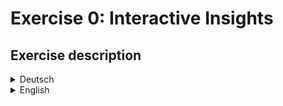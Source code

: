 # Exercise 0: Interactive Insights

## Exercise description

<details>
  <summary>Deutsch</summary>
  Was ist Interaktion? Überlege was deine Lieblingsinteraktion mit einem technologischen System/Objekt (nicht zwangsläufig digital!) ist. Dokumentiere diese Interaktion indem du sie videographisch aufnimmst. (einfaches Handyvideo, Screencast etc.) Beantworte dann folgende Fragen:

  - Wie oft machst du diese Interaktion? (Anzahl in Tag/Woche/Monat)
  - Wie lange dauert die Interaktion? (in Sekunden)
  - Wie zuverlässig funktioniert die Interaktion? (in Prozent)
  - In wie viele Teilschritte lässt sich die Interaktion unterteilen? (Anzahl)
  - Schwierigkeit der Interaktion – Kognitive oder physische Anstrengung (Skala: 1 - gar nicht schwierig // 10 sehr schwierig)
  - Wie zufrieden bist du mit der Interaktion? (Skala: 1 - gar nicht zufrieden // 10 sehr zufrieden)
  - Wie viele Akteuere sind an der Interaktion beteiligt (Anzahl)

  - Was macht diese Interaktion zu deiner Lieblingsinteraktion? (freie Beantwortung)
  - Welche Definition für den Begriff "Interaction Design" ergibt sich aus der Interaktion?

    <summary>English</summary>
  What is interaction? What is your favourite interaction with a technological system/object (not necessarily digital!)? Document this interaction by recording it on video. (simple mobile phone video, screencast etc.) Then answer the following questions:

  - How often do you do this interaction? (number day/week/month)
  - How long does the interaction last? (in seconds)
  - How reliably does the interaction work? (in percent)
  - How many sub-steps can the interaction be divided into? (number)
  - Difficulty of the interaction - cognitive or physical effort (scale: 1 - not difficult at all // 10 very difficult)
  - How satisfied are you with the interaction? (Scale: 1 - not satisfied at all // 10 very satisfied)
  - How many subjects are involved in the interaction (number)

  - What makes this interaction your favourite interaction? (free answer)
  - What definition of the term "interaction design" results from the interaction?

</details>

<details>
  <summary>English</summary>
</details>
